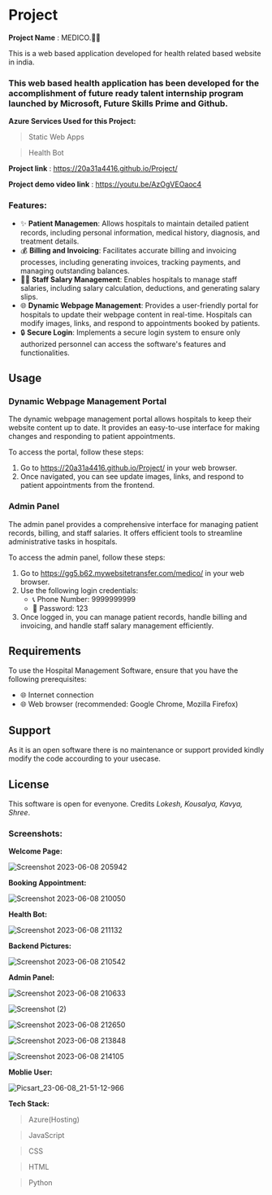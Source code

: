 # Project

**Project Name** : MEDICO.👨‍⚕️ 

This is a web based application developed for health related based website in india.

### This web based health application has been developed for the accomplishment of future ready talent internship program launched by Microsoft, Future Skills Prime and Github. 

**Azure Services Used for this Project:** 
> Static Web Apps
 
> Health Bot 


**Project link** : https://20a31a4416.github.io/Project/

**Project demo video link** : https://youtu.be/AzOgVEOaoc4

### Features:
- ✨ **Patient Managemen**: Allows hospitals to maintain detailed patient records, including personal information, medical history, diagnosis, and treatment details.
- 💰 **Billing and Invoicing**: Facilitates accurate billing and invoicing processes, including generating invoices, tracking payments, and managing outstanding balances.
- 👨‍⚕️ **Staff Salary Management**: Enables hospitals to manage staff salaries, including salary calculation, deductions, and generating salary slips.
- 🌐 **Dynamic Webpage Management**: Provides a user-friendly portal for hospitals to update their webpage content in real-time. Hospitals can modify images, links, and respond to appointments booked by patients.
- 🔒 **Secure Login**: Implements a secure login system to ensure only authorized personnel can access the software's features and functionalities.

## Usage

### Dynamic Webpage Management Portal
The dynamic webpage management portal allows hospitals to keep their website content up to date. It provides an easy-to-use interface for making changes and responding to patient appointments.

To access the portal, follow these steps:
1. Go to https://20a31a4416.github.io/Project/ in your web browser.
2. Once navigated, you can see update images, links, and respond to patient appointments from the frontend.

### Admin Panel
The admin panel provides a comprehensive interface for managing patient records, billing, and staff salaries. It offers efficient tools to streamline administrative tasks in hospitals.

To access the admin panel, follow these steps:
1. Go to https://gg5.b62.mywebsitetransfer.com/medico/  in your web browser.
2. Use the following login credentials:
   - 📞 Phone Number: 9999999999
   - 🔑 Password: 123
3. Once logged in, you can manage patient records, handle billing and invoicing, and handle staff salary management efficiently.

## Requirements
To use the Hospital Management Software, ensure that you have the following prerequisites:
- 🌐 Internet connection
- 🌐 Web browser (recommended: Google Chrome, Mozilla Firefox)

## Support
As it is an open software there is no maintenance or support provided kindly modify the code accourding to your usecase.

## License
This software is open for evenyone. Credits _Lokesh, Kousalya, Kavya, Shree_.

### Screenshots: 

**Welcome Page:**

![Screenshot 2023-06-08 205942](https://github.com/20A31A4416/Project/assets/135610010/8eeb8f79-3c79-467e-95ad-8ae4a4417dd1)

**Booking Appointment:**

![Screenshot 2023-06-08 210050](https://github.com/20A31A4416/Project/assets/135610010/7cad0e1e-2f06-43d8-9992-5cb429713a3a)

**Health Bot:**

![Screenshot 2023-06-08 211132](https://github.com/20A31A4416/Project/assets/135610010/fb14d269-f9f5-4402-bb3c-feb5dfe506e1)

**Backend Pictures:**

![Screenshot 2023-06-08 210542](https://github.com/20A31A4416/Project/assets/135610010/4b65f6f5-bb00-40d9-9040-7f69ce8626a2)

**Admin Panel:** 

![Screenshot 2023-06-08 210633](https://github.com/20A31A4416/Project/assets/135610010/2e892995-021c-4dc2-9564-3025ff799682)

![Screenshot (2)](https://github.com/20A31A4416/Project/assets/135610010/731be9fa-dcec-42bf-addc-f36f9eeeb82c)

![Screenshot 2023-06-08 212650](https://github.com/20A31A4416/Project/assets/135610010/e784ce15-0b45-4c86-8902-689571be46b8)

![Screenshot 2023-06-08 213848](https://github.com/20A31A4416/Project/assets/135610010/0e1a5a52-fc87-4750-a788-e6e04017e040)

![Screenshot 2023-06-08 214105](https://github.com/20A31A4416/Project/assets/135610010/7f231b0b-f8a4-4b68-9289-c56ce7a259cd)

**Moblie User:**

![Picsart_23-06-08_21-51-12-966](https://github.com/20A31A4416/Project/assets/135610010/38e64389-3bdb-4899-8301-2a0ef5ff4dd7)

**Tech Stack:**

> Azure(Hosting)

> JavaScript 

> CSS 

> HTML

> Python
